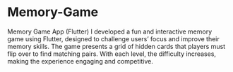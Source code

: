 # Memory-Game
Memory Game App (Flutter) I developed a fun and interactive memory game using Flutter, designed to challenge users’ focus and improve their memory skills. The game presents a grid of hidden cards that players must flip over to find matching pairs. With each level, the difficulty increases, making the experience engaging and competitive.
